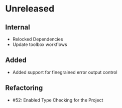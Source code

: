# Unreleased

## Internal

* Relocked Dependencies
* Update toolbox workflows

## Added

* Added support for finegrained error output control

## Refactoring

 - #52: Enabled Type Checking for the Project